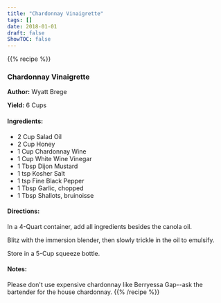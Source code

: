 ```yaml
---
title: "Chardonnay Vinaigrette"
tags: []
date: 2018-01-01
draft: false
ShowTOC: false
---
```


{{% recipe %}}

### Chardonnay Vinaigrette

**Author:** Wyatt Brege

**Yield:** 6 Cups


#### Ingredients:

-   2 Cup Salad Oil
-   2 Cup Honey
-   1 Cup Chardonnay Wine
-   1 Cup White Wine Vinegar
-   1 Tbsp Dijon Mustard
-   1 tsp Kosher Salt
-   1 tsp Fine Black Pepper
-   1 Tbsp Garlic, chopped
-   1 Tbsp Shallots, bruinoisse

#### Directions: 

In a 4-Quart container, add all ingredients besides the canola oil.

Blitz with the immersion blender, then slowly trickle in the oil to
emulsify.

Store in a 5-Cup squeeze bottle.

#### Notes: 

Please don\'t use expensive chardonnay like Berryessa Gap\--ask the
bartender for the house chardonnay.
{{% /recipe %}}
